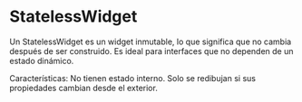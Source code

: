 # StatelessWidget

Un StatelessWidget es un widget inmutable, lo que significa que no cambia después de ser construido. Es ideal para interfaces que no dependen de un estado dinámico.

Características:
No tienen estado interno.
Solo se redibujan si sus propiedades cambian desde el exterior.
